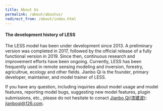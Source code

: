```yaml
---
title: About Us
permalink: /about/aboutus/
redirect_from: /about/index.html
---
```


#### The development history of LESS
The LESS model has been under development since 2013. A preliminary version was completed in 2017, followed by the official release of a fully functional version in 2019. Since then, continuous research and improvement efforts have been ongoing. Currently, LESS has been frequently used in remote sensing modeling and inversion, forestry, agricultrue, ecology and other fields. Jianbo Qi is the founder, primary developer, maintainer, and model trainer of LESS. 

If you have any question, including inquiries about model usage and model features, reporting model bugs, suggesting new model features, plugin submissions, etc., please do not hesitate to conact [Jianbo Qi(漆建波)](https://www.researchgate.net/profile/Jianbo-Qi-2): jianboqi@126.com. 
